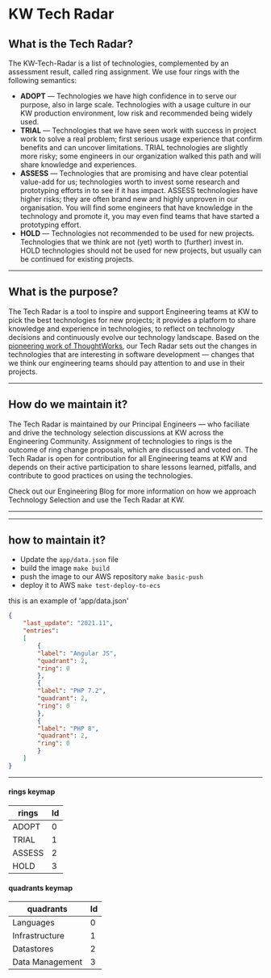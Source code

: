 # KW Tech Radar

## What is the Tech Radar?
The KW-Tech-Radar is a list of technologies, complemented by an assessment result, called ring assignment. We use four rings with the following semantics:
* **ADOPT** — Technologies we have high confidence in to serve our purpose, also in large scale. Technologies with a usage culture in our KW production environment, low risk and recommended being widely used.
* **TRIAL** — Technologies that we have seen work with success in project work to solve a real problem; first serious usage experience that confirm benefits and can uncover limitations. TRIAL technologies are slightly more risky; some engineers in our organization walked this path and will share knowledge and experiences.
* **ASSESS** — Technologies that are promising and have clear potential value-add for us; technologies worth to invest some research and prototyping efforts in to see if it has impact. ASSESS technologies have higher risks; they are often brand new and highly unproven in our organisation. You will find some engineers that have knowledge in the technology and promote it, you may even find teams that have started a prototyping effort.
* **HOLD** — Technologies not recommended to be used for new projects. Technologies that we think are not (yet) worth to (further) invest in. HOLD technologies should not be used for new projects, but usually can be continued for existing projects.

---

## What is the purpose?
The Tech Radar is a tool to inspire and support Engineering teams at KW to pick the best technologies for new projects; it provides a platform to share knowledge and experience in technologies, to reflect on technology decisions and continuously evolve our technology landscape. Based on the [pioneering work of ThoughtWorks](https://www.thoughtworks.com/radar), our Tech Radar sets out the changes in technologies that are interesting in software development — changes that we think our engineering teams should pay attention to and use in their projects.

---

## How do we maintain it?
The Tech Radar is maintained by our Principal Engineers — who faciliate and drive the technology selection discussions at KW across the Engineering Community. Assignment of technologies to rings is the outcome of ring change proposals, which are discussed and voted on. The Tech Radar is open for contribution for all Engineering teams at KW and depends on their active participation to share lessons learned, pitfalls, and contribute to good practices on using the technologies.

Check out our Engineering Blog for more information on how we approach Technology Selection and use the Tech Radar at KW. 

---
---

## how to maintain it?
* Update the `app/data.json` file
* build the image `make build` 
* push the image to our AWS repository `make basic-push`
* deploy it to AWS `make test-deploy-to-ecs`

this is an example of 'app/data.json'
``` json
{
    "last_update": "2021.11",
    "entries":
    [
        {
        "label": "Angular JS",
        "quadrant": 2,
        "ring": 0
        },
        {
        "label": "PHP 7.2",
        "quadrant": 2,
        "ring": 0
        },
        {
        "label": "PHP 8",
        "quadrant": 2,
        "ring": 0
        }
    ]
}
```

---
#### rings keymap

| rings | Id |
| --- | --- |
| ADOPT | 0 |
| TRIAL | 1 |
| ASSESS | 2 |
| HOLD | 3 |

#### quadrants keymap

| quadrants | Id |
| --- | --- |
| Languages | 0 |
| Infrastructure | 1 |
| Datastores | 2 |
| Data Management | 3 |

